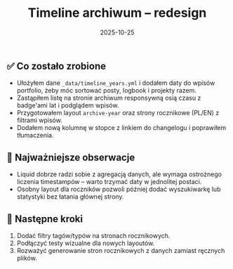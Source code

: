 ﻿---
lang: pl
title: "Timeline archiwum – redesign"
date: 2025-10-25
translation_id: archive-timeline-refresh
hours_spent: 2
cumulative_hours: 8
phase: acceleration
focus_area: "Archiwum + timeline + dokumentacja"
mood: "Flow"
tags:
  - jekyll
  - bootstrap
  - archive
resources:
  - name: "Bootstrap Documentation"
    url: "https://getbootstrap.com/docs/5.3/components/buttons/"
  - name: "Jekyll Collections"
    url: "https://jekyllrb.com/docs/collections/"
summary: "Dwie godziny pracy nad nową osią czasu – od struktury danych, przez layout roczników, po link w stopce."
---

## ✅ Co zostało zrobione

- Ułożyłem dane `_data/timeline_years.yml` i dodałem daty do wpisów portfolio, żeby móc sortować posty, logbook i projekty razem.
- Zastąpiłem listę na stronie archiwum responsywną osią czasu z badge'ami lat i podglądem wpisów.
- Przygotowałem layout `archive-year` oraz strony rocznikowe (PL/EN) z filtrami wpisów.
- Dodałem nową kolumnę w stopce z linkiem do changelogu i poprawiłem tłumaczenia.

## 🧠 Najważniejsze obserwacje

- Liquid dobrze radzi sobie z agregacją danych, ale wymaga ostrożnego liczenia timestampów – warto trzymać daty w jednolitej postaci.
- Osobny layout dla roczników pozwoli później dodać wyszukiwarkę lub statystyki bez łatania głównej strony.

## 🔭 Następne kroki

1. Dodać filtry tagów/typów na stronach rocznikowych.
2. Podłączyć testy wizualne dla nowych layoutów.
3. Rozważyć generowanie stron rocznikowych z danych zamiast ręcznych plików.

